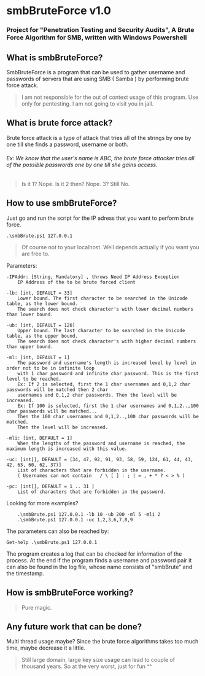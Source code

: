 # smbBruteForce v1.0
### Project for "Penetration Testing and Security Audits", A Brute Force Algorithm for SMB, written with Windows Powershell 

## What is smbBruteForce?
SmbBruteForce is a program that can be used to gather username and passwords of servers that are using SMB ( Samba ) by performing brute force attack. 
> I am not responsible for the out of context usage of this program. Use only for pentesting. I am not going to visit you in jail.

## What is brute force attack?
Brute force attack is a type of attack that tries all of the strings by one by one till she finds a password, username or both.
###### Ex: We know that the user's name is ABC, the brute force attacker tries all of the possible passwords one by one till she gains access. 
> Is it 1? Nope. Is it 2 then? Nope. 3? Still No. 

## How to use smbBruteForce?
Just go and run the script for the IP adress that you want to perform brute force.
```
.\smbBrute.ps1 127.0.0.1
```
> Of course not to your localhost. Well depends actually if you want you are free to.

Parameters:
    
    -IPAddr: [String, Mandatory] , throws Need IP Address Exception
        IP Address of the to be brute forced client

    -lb: [int, DEFAULT = 33]
        Lower bound. The first character to be searched in the Unicode table, as the lower bound. 
        The search does not check character's with lower decimal numbers than lower bound. 
        
    -ub: [int, DEFAULT = 126]
        Upper bound. The last character to be searched in the Unicode table, as the upper bound. 
        The search does not check character's with higher decimal numbers than upper bound.

    -ml: [int, DEFAULT = 1]
        The password and username's length is increased level by level in order not to be in infinite loop 
        with 1 char password and infinite char password. This is the first level to be reached.
        Ex: If 2 is selected, first the 1 char usernames and 0,1,2 char passwords will be matched then 2 char 
        usernames and 0,1,2 char passwords. Then the level will be increased.
        Ex: If 100 is selected, first the 1 char usernames and 0,1,2..,100 char passwords will be matched... 
        Then the 100 char usernames and 0,1,2..,100 char passwords will be matched. 
        Then the level will be increased.
                
    -mli: [int, DEFAULT = 1]
        When the lengths of the password and username is reached, the maximum length is increased with this value.

    -uc: [int[], DEFAULT = (34, 47, 92, 91, 93, 58, 59, 124, 61, 44, 43, 42, 63, 60, 62, 37)]
        List of characters that are forbidden in the username. 
        ( Usernames can not contain   / \ [ ] : ; | = , + * ? < > % )

    -pc: [int[], DEFAULT = 1 .. 31 ]
        List of characters that are forbidden in the password.

Looking for more examples?
```
    .\smbBrute.ps1 127.0.0.1 -lb 10 -ub 200 -ml 5 -mli 2
    .\smbBrute.ps1 127.0.0.1 -uc 1,2,3,6,7,8,9
```

The parameters can also be reached by:
```
Get-help .\smbBrute.ps1 127.0.0.1
```
The program creates a log that can be checked for information of the process. At the end if the program finds a username and password pair it can also be found in the log file, whose name consists of "smbBrute" and the timestamp.

    
## How is smbBruteForce working?
> Pure magic.


## Any future work that can be done?
Multi thread usage maybe? Since the brute force algorithms takes too much time, maybe decrease it a little. 
> Still large domain, large key size usage can lead to couple of thousand years. So at the very worst, just for fun ^^

